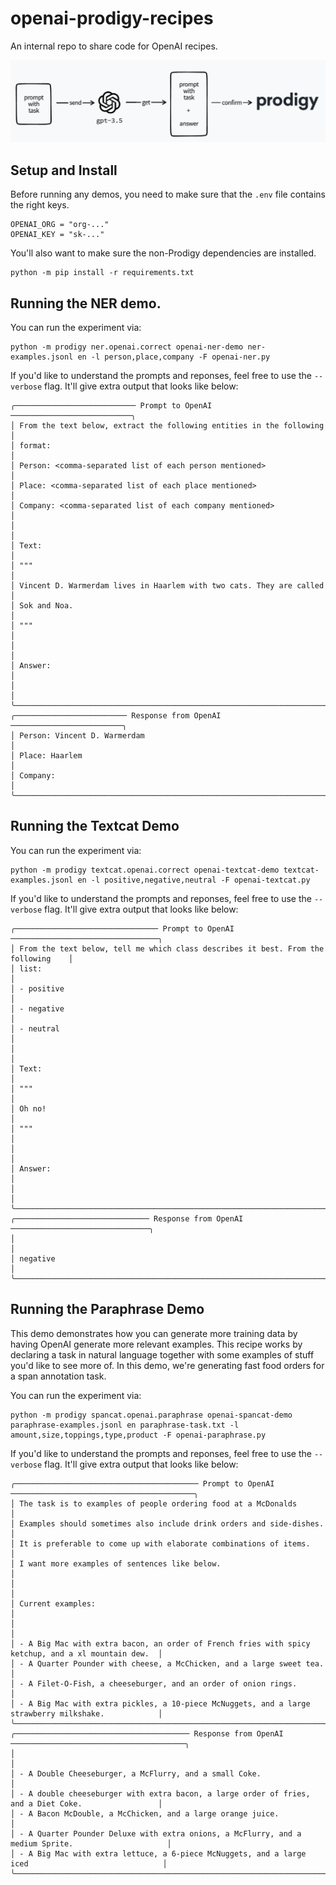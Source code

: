 # openai-prodigy-recipes

An internal repo to share code for OpenAI recipes.

![](image.png)

## Setup and Install 

Before running any demos, you need to make sure that the `.env` file contains the right keys. 

```
OPENAI_ORG = "org-..."
OPENAI_KEY = "sk-..."
```

You'll also want to make sure the non-Prodigy dependencies are installed. 

```
python -m pip install -r requirements.txt
```

## Running the NER demo. 

You can run the experiment via: 

```
python -m prodigy ner.openai.correct openai-ner-demo ner-examples.jsonl en -l person,place,company -F openai-ner.py
```

If you'd like to understand the prompts and reponses, feel free to use the `--verbose` flag. It'll give extra output that looks like below: 

```
╭─────────────────────────── Prompt to OpenAI ───────────────────────────╮
│ From the text below, extract the following entities in the following   │
│ format:                                                                │
│ Person: <comma-separated list of each person mentioned>                │
│ Place: <comma-separated list of each place mentioned>                  │
│ Company: <comma-separated list of each company mentioned>              │
│                                                                        │
│ Text:                                                                  │
│ """                                                                    │
│ Vincent D. Warmerdam lives in Haarlem with two cats. They are called   │
│ Sok and Noa.                                                           │
│ """                                                                    │
│                                                                        │
│ Answer:                                                                │
│                                                                        │
╰────────────────────────────────────────────────────────────────────────╯
╭───────────────────────── Response from OpenAI ─────────────────────────╮
│ Person: Vincent D. Warmerdam                                           │
│ Place: Haarlem                                                         │
│ Company:                                                               │
╰────────────────────────────────────────────────────────────────────────╯
```

## Running the Textcat Demo 

You can run the experiment via: 

```
python -m prodigy textcat.openai.correct openai-textcat-demo textcat-examples.jsonl en -l positive,negative,neutral -F openai-textcat.py
```

If you'd like to understand the prompts and reponses, feel free to use the `--verbose` flag. It'll give extra output that looks like below: 

```
╭──────────────────────────────── Prompt to OpenAI ─────────────────────────────────╮
│ From the text below, tell me which class describes it best. From the following    │
│ list:                                                                             │
│ - positive                                                                        │
│ - negative                                                                        │
│ - neutral                                                                         │
│                                                                                   │
│ Text:                                                                             │
│ """                                                                               │
│ Oh no!                                                                            │
│ """                                                                               │
│                                                                                   │
│ Answer:                                                                           │
│                                                                                   │
╰───────────────────────────────────────────────────────────────────────────────────╯
╭────────────────────────────── Response from OpenAI ───────────────────────────────╮
│                                                                                   │
│ negative                                                                          │
╰───────────────────────────────────────────────────────────────────────────────────╯
```

## Running the Paraphrase Demo 

This demo demonstrates how you can generate more training data by having OpenAI generate more relevant examples. This recipe works by 
declaring a task in natural language together with some examples of stuff you'd like to see more of. In this demo, we're generating fast food orders for a span annotation task.

You can run the experiment via: 

```
python -m prodigy spancat.openai.paraphrase openai-spancat-demo paraphrase-examples.jsonl en paraphrase-task.txt -l amount,size,toppings,type,product -F openai-paraphrase.py
```

If you'd like to understand the prompts and reponses, feel free to use the `--verbose` flag. It'll give extra output that looks like below: 

```
╭───────────────────────────────────────── Prompt to OpenAI ─────────────────────────────────────────╮
│ The task is to examples of people ordering food at a McDonalds                                     │
│ Examples should sometimes also include drink orders and side-dishes.                               │
│ It is preferable to come up with elaborate combinations of items.                                  │
│ I want more examples of sentences like below.                                                      │
│                                                                                                    │
│ Current examples:                                                                                  │
│                                                                                                    │
│ - A Big Mac with extra bacon, an order of French fries with spicy ketchup, and a xl mountain dew.  │
│ - A Quarter Pounder with cheese, a McChicken, and a large sweet tea.                               │
│ - A Filet-O-Fish, a cheeseburger, and an order of onion rings.                                     │
│ - A Big Mac with extra pickles, a 10-piece McNuggets, and a large strawberry milkshake.            │
╰────────────────────────────────────────────────────────────────────────────────────────────────────╯
╭─────────────────────────────────────── Response from OpenAI ───────────────────────────────────────╮
│                                                                                                    │
│ - A Double Cheeseburger, a McFlurry, and a small Coke.                                             │
│ - A double cheeseburger with extra bacon, a large order of fries, and a Diet Coke.                 │
│ - A Bacon McDouble, a McChicken, and a large orange juice.                                         │
│ - A Quarter Pounder Deluxe with extra onions, a McFlurry, and a medium Sprite.                     │
│ - A Big Mac with extra lettuce, a 6-piece McNuggets, and a large iced                              │
╰────────────────────────────────────────────────────────────────────────────────────────────────────╯
```
